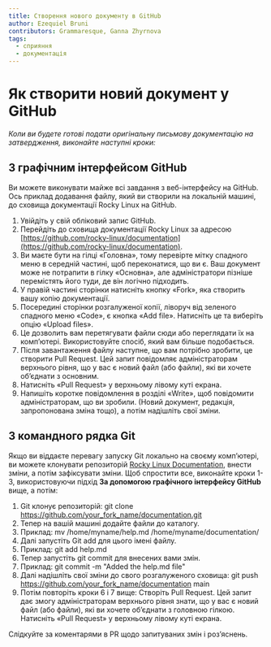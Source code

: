 ```yaml
---
title: Створення нового документу в GitHub
author: Ezequiel Bruni
contributors: Grammaresque, Ganna Zhyrnova
tags:
  - сприяння
  - документація
---
```


# Як створити новий документ у GitHub

_Коли ви будете готові подати оригінальну письмову документацію на затвердження, виконайте наступні кроки:_


## З графічним інтерфейсом GitHub

Ви можете виконувати майже всі завдання з веб-інтерфейсу на GitHub. Ось приклад додавання файлу, який ви створили на локальній машині, до сховища документації Rocky Linux на GitHub.



1. Увійдіть у свій обліковий запис GitHub.
2. Перейдіть до сховища документації Rocky Linux за адресою [https://github.com/rocky-linux/documentation](https://github.com/rocky-linux/documentation).
3. Ви маєте бути на гілці «Головна», тому перевірте мітку спадного меню в середній частині, щоб переконатися, що ви є. Ваш документ може не потрапити в гілку «Основна», але адміністратори пізніше перемістять його туди, де він логічно підходить.
4. У правій частині сторінки натисніть кнопку «Fork», яка створить вашу копію документації.
5. Посередині сторінки розгалуженої копії, ліворуч від зеленого спадного меню «Code», є кнопка «Add file». Натисніть це та виберіть опцію «Upload files».
6. Це дозволить вам перетягувати файли сюди або переглядати їх на комп’ютері. Використовуйте спосіб, який вам більше подобається.
7. Після завантаження файлу наступне, що вам потрібно зробити, це створити Pull Request. Цей запит повідомляє адміністраторам верхнього рівня, що у вас є новий файл (або файли), які ви хочете об’єднати з основним.
8. Натисніть «Pull Request» у верхньому лівому куті екрана.
9. Напишіть коротке повідомлення в розділі «Write», щоб повідомити адміністраторам, що ви зробили. (Новий документ, редакція, запропонована зміна тощо), а потім надішліть свої зміни.


## З командного рядка Git

Якщо ви віддаєте перевагу запуску Git локально на своєму комп’ютері, ви можете клонувати репозиторій [Rocky Linux Documentation](https://github.com/rocky-linux/documentation), внести зміни, а потім зафіксувати зміни. Щоб спростити все, виконайте кроки 1-3, використовуючи підхід **За допомогою графічного інтерфейсу GitHub** вище, а потім:



1. Git клонує репозиторій: git clone https://github.com/your_fork_name/documentation.git
2. Тепер на вашій машині додайте файли до каталогу.
3. Приклад: mv /home/myname/help.md /home/myname/documentation/
4. Далі запустіть Git add для цього імені файлу.
5. Приклад: git add help.md
6. Тепер запустіть git commit для внесених вами змін.
7. Приклад: git commit -m "Added the help.md file"
8. Далі надішліть свої зміни до свого розгалуженого сховища: git push https://github.com/your_fork_name/documentation main
9. Потім повторіть кроки 6 і 7 вище: Створіть Pull Request. Цей запит дає змогу адміністраторам верхнього рівня знати, що у вас є новий файл (або файли), які ви хочете об’єднати з головною гілкою. Натисніть «Pull Request» у верхньому лівому куті екрана.

Слідкуйте за коментарями в PR щодо запитуваних змін і роз’яснень. 
